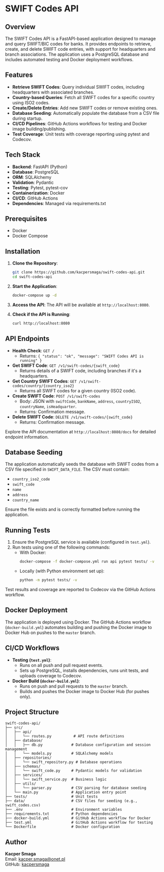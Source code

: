 # SWIFT Codes API

## Overview
The SWIFT Codes API is a FastAPI-based application designed to manage and query SWIFT/BIC codes for banks. It provides endpoints to retrieve, create, and delete SWIFT code entries, with support for headquarters and branch associations. The application uses a PostgreSQL database and includes automated testing and Docker deployment workflows.

## Features
- **Retrieve SWIFT Codes**: Query individual SWIFT codes, including headquarters with associated branches.
- **Country-based Queries**: Fetch all SWIFT codes for a specific country using ISO2 codes.
- **Create/Delete Entries**: Add new SWIFT codes or remove existing ones.
- **Database Seeding**: Automatically populate the database from a CSV file during startup.
- **CI/CD Pipelines**: GitHub Actions workflows for testing and Docker image building/publishing.
- **Test Coverage**: Unit tests with coverage reporting using pytest and Codecov.

## Tech Stack
- **Backend**: FastAPI (Python)
- **Database**: PostgreSQL
- **ORM**: SQLAlchemy
- **Validation**: Pydantic
- **Testing**: Pytest, pytest-cov
- **Containerization**: Docker
- **CI/CD**: GitHub Actions
- **Dependencies**: Managed via requirements.txt

## Prerequisites
- Docker
- Docker Compose

## Installation

1. **Clone the Repository**:
   ```bash
   git clone https://github.com/kacpersmaga/swift-codes-api.git
   cd swift-codes-api
   ```

2. **Start the Application**:
   ```bash
   docker-compose up -d
   ```

3. **Access the API**:
   The API will be available at `http://localhost:8080`.

4. **Check if the API is Running**:
   ```bash
   curl http://localhost:8080
   ```

## API Endpoints
- **Health Check**: `GET /`
  - Returns: `{ "status": "ok", "message": "SWIFT Codes API is running" }`
- **Get SWIFT Code**: `GET /v1/swift-codes/{swift_code}`
  - Returns details of a SWIFT code, including branches if it's a headquarters.
- **Get Country SWIFT Codes**: `GET /v1/swift-codes/country/{country_iso2}`
  - Returns all SWIFT codes for a given country (ISO2 code).
- **Create SWIFT Code**: `POST /v1/swift-codes`
  - Body: JSON with `swiftCode`, `bankName`, `address`, `countryISO2`, `countryName`, `isHeadquarter`.
  - Returns: Confirmation message.
- **Delete SWIFT Code**: `DELETE /v1/swift-codes/{swift_code}`
  - Returns: Confirmation message.

Explore the API documentation at `http://localhost:8080/docs` for detailed endpoint information.

## Database Seeding
The application automatically seeds the database with SWIFT codes from a CSV file specified in `SWIFT_DATA_FILE`. The CSV must contain:
- `country_iso2_code`
- `swift_code`
- `name`
- `address`
- `country_name`

Ensure the file exists and is correctly formatted before running the application.

## Running Tests
1. Ensure the PostgreSQL service is available (configured in `test.yml`).
2. Run tests using one of the following commands:
   - With Docker:
     ```bash
     docker-compose -f docker-compose.yml run api pytest tests/ -v
     ```
   - Locally (with Python environment set up):
     ```bash
     python -m pytest tests/ -v
     ```

Test results and coverage are reported to Codecov via the GitHub Actions workflow.

## Docker Deployment
The application is deployed using Docker. The GitHub Actions workflow (`docker-build.yml`) automates building and pushing the Docker image to Docker Hub on pushes to the `master` branch.

## CI/CD Workflows
- **Testing (`test.yml`)**:
  - Runs on all push and pull request events.
  - Sets up PostgreSQL, installs dependencies, runs unit tests, and uploads coverage to Codecov.
- **Docker Build (`docker-build.yml`)**:
  - Runs on push and pull requests to the `master` branch.
  - Builds and pushes the Docker image to Docker Hub (for pushes only).

## Project Structure
```
swift-codes-api/
├── src/
│   ├── api/
│   │   └── routes.py          # API route definitions
│   ├── database/
│   │   ├── db.py             # Database configuration and session management
│   │   └── models.py         # SQLAlchemy models
│   ├── repositories/
│   │   └── swift_repository.py # Database operations
│   ├── schemas/
│   │   └── swift_code.py     # Pydantic models for validation
│   ├── services/
│   │   └── swift_service.py  # Business logic
│   ├── utils/
│   │   └── parser.py         # CSV parsing for database seeding
│   └── main.py               # Application entry point
├── tests/                    # Unit tests
├── data/                     # CSV files for seeding (e.g., swift_codes.csv)
├── .env                      # Environment variables
├── requirements.txt          # Python dependencies
├── docker-build.yml          # GitHub Actions workflow for Docker
├── test.yml                  # GitHub Actions workflow for testing
└── Dockerfile                # Docker configuration
```

## Author
**Kacper Smaga**  
Email: kacper.smaga@onet.pl  
GitHub: [kacpersmaga](https://github.com/kacpersmaga)
